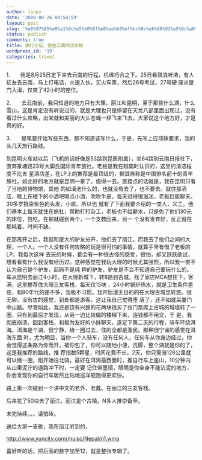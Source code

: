 ```yaml
---
author: linpx
date: '2008-08-26 04:54:59'
layout: post
slug: '%e6%97%85%e8%a1%8c%e5%b0%8f%e8%ae%b0%ef%bc%8c%e6%88%91%e5%9c%a8%e4%ba%91%e5%8d%97%e7%9a%84%e6%b5%81%e6%b0%b4%e5%b8%90'
status: publish
comments: true
title: 旅行小记，我在云南的流水帐
wordpress_id: '19'
categories: travel
---
```


  

1.       我是8月25日定下来去云南的行程，机缘巧合之下。25日看鼓浪听涛，有人征友去云南，马上打电话，火速入伙，买火车票，然后26号考试，27号硬
座从厦门入滇，仅爽了42小时的座位。

2.       去云南前，我只知道的地方只有大理，丽江和昆明，至于那些什么湖，什么雪山，这是肯定没有听说过的，就是大理也只是停留在天龙八部里面出现过，没有
看过什么攻略，出来就和美丽的大头苍蝇一样飞来飞去，大家说这个地方好，才是真的好。

3.       提笔要开始写些东西，都不知道该写什么，于是，先写上应琦妹要求，我的头几天旅行路线。

  
  


到昆明火车站以后（飞机的话好像是53路到昆医附属），坐64路到云南日报社下，直奔篆塘路23号大脚氏国际青年旅社。老板是我在越南时认识的，这里的清洁程度不比五
星酒店差，在LP上的推荐是最顶级的，据其自称是中国排名前十的青年旅社，如此好的地方就是昆明一景了，值得一去。直接点的话就是，我在昆明只看了当地的博物馆，其他
的如滇池什么的，也就没有去了，也不要去。就住那酒店，晚上在楼下的小酒吧喝点小酒，吹吹牛皮，每天过得很滋润，老板巨能聊天，30多岁挑染紫色的头发，小屌。所以也
就有了下面我要介绍的一类人，义工。他们基本上每天就住在旅社，帮助打打杂工，老板也不给薪水，只是免了他们30元的床位，包吃。在那就碰到两个，一个支教回来，另一
个没有发育好，反正就在那耗着，时间不缺。


在那离开之后，我就和厦大的驴友分开，他们去了丽江，而我去了他们之间的大理，一个人。一个人没有任何攻略的玩是很可怕的事情，就算手里有借了老板的LP。我每次这样
去玩的时候，都会有一种很古怪的感觉，很怕，却又跃跃欲试，想看看有什么我没有经历过。这种感觉在我玩大理的时候尤其强烈，所以我一直不认为自己是个驴友，起码不是纯
粹的驴友，驴友是不会不知道自己要玩什么的。车从昆明去丽江4小时，在大理新城下，转8路到古城。找了家店MCA想住下，客满，这里推荐住大理三友客栈，每天仅15块
，24小时锅炉热水，就是卫生条件差些，和80年代的差不多，我极不习惯。我开始漫无目的的在大理古城里转悠。很无聊，没有古的感觉，到处都是游客，这让我自己觉得堕
落了，还不如就呆厦门中山路。尽管如此，我还是饶有兴致的花两块钱买了张门票爬上古城的城墙转了一圈，只有到最后才发现，从另一边比较偏的楼梯下来，连钱都不用交，于
是，我彻底崩溃。回到客栈，和极为友好的小妹聊天，遂定下第二天的行程，骑车环绕洱海。洱海是个湖，很宁静，绕一圈过去，住的全都是渔民。那种很宁谧的感觉在洱海东面
时，尤为明显，当你一个人骑车，没有任何人，任何车从你身边经过，你会觉得这条路为你而开，被你包了，你可以随地小便，洗脚，整个湖就是你的了，这是我推荐的路线，推
荐指数5颗星，时间花费不长，2天，你只需骑128公里就可以绕一圈，刚开始往北骑，最好在洱海最西面时，推自行车上座山，10分钟内从山里泥泞的道路冲下时，一定要
记住带墨镜，眼睛是你全身不能沾泥的地方，你会发现你的自行车居然比陆地巡洋舰跑得更欢快。


路上第一次碰到一个讲中文的老外，老戴。在丽江的三友客栈。


后来花了50块去了丽江。丽江是个古镇，N多人推崇备至。

未完待续。。。请拍砖。

送给大家一支歌，我在丽江听到的，

http://www.yuncity.com/muisc/Nepal/n1.wma

喜好听的话，把后面的数字加至12，就是整张专辑了。

